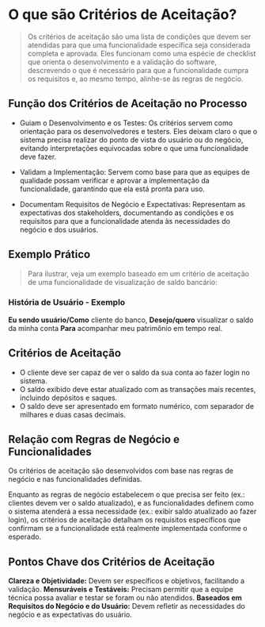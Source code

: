 # O que são Critérios de Aceitação?

>Os critérios de aceitação são uma lista de condições que devem ser atendidas para que uma funcionalidade específica seja considerada completa e aprovada. Eles funcionam como uma espécie de checklist que orienta o desenvolvimento e a validação do software, descrevendo o que é necessário para que a funcionalidade cumpra os requisitos e, ao mesmo tempo, alinhe-se às regras de negócio.

## Função dos Critérios de Aceitação no Processo

- Guiam o Desenvolvimento e os Testes: Os critérios servem como orientação para os desenvolvedores e testers. Eles deixam claro o que o sistema precisa realizar do ponto de vista do usuário ou do negócio, evitando interpretações equivocadas sobre o que uma funcionalidade deve fazer.

- Validam a Implementação: Servem como base para que as equipes de qualidade possam verificar e aprovar a implementação da funcionalidade, garantindo que ela está pronta para uso.

- Documentam Requisitos de Negócio e Expectativas: Representam as expectativas dos stakeholders, documentando as condições e os requisitos para que a funcionalidade atenda às necessidades do negócio e dos usuários.

## Exemplo Prático

>Para ilustrar, veja um exemplo baseado em um critério de aceitação de uma funcionalidade de visualização de saldo bancário:

### História de Usuário - Exemplo

**Eu sendo usuário/Como** cliente do banco,
**Desejo/quero** visualizar o saldo da minha conta
**Para** acompanhar meu patrimônio em tempo real.

## Critérios de Aceitação

- O cliente deve ser capaz de ver o saldo da sua conta ao fazer login no sistema.
- O saldo exibido deve estar atualizado com as transações mais recentes, incluindo depósitos e saques.
- O saldo deve ser apresentado em formato numérico, com separador de milhares e duas casas decimais.

## Relação com Regras de Negócio e Funcionalidades

Os critérios de aceitação são desenvolvidos com base nas regras de negócio e nas funcionalidades definidas. 

Enquanto as regras de negócio estabelecem o que precisa ser feito (ex.: clientes devem ver o saldo atualizado), e as funcionalidades definem como o sistema atenderá a essa necessidade (ex.: exibir saldo atualizado ao fazer login), os critérios de aceitação detalham os requisitos específicos que confirmam se a funcionalidade está realmente implementada conforme o esperado.

## Pontos Chave dos Critérios de Aceitação

**Clareza e Objetividade:** Devem ser específicos e objetivos, facilitando a validação.
**Mensuráveis e Testáveis:** Precisam permitir que a equipe técnica possa avaliar e testar se foram ou não atendidos.
**Baseados em Requisitos do Negócio e do Usuário:** Devem refletir as necessidades do negócio e as expectativas do usuário.
